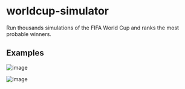 # worldcup-simulator
Run thousands simulations of the FIFA World Cup and ranks the most probable winners.

## Examples
![image](https://github.com/Aeziren/worldcup-simulator/assets/123553708/c3ef4edd-0cbd-4af1-aae3-e94f7ff48305)

![image](https://github.com/Aeziren/worldcup-simulator/assets/123553708/605a9855-a061-4aec-b0bc-76b8eab83b23)


